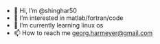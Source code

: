 - 👋 Hi, I’m @shinghar50
- 👀 I’m interested in matlab/fortran/code
- 🌱 I’m currently learning linux os
- 📫 How to reach me georg.harmeyer@gmail.com

<!---
shinghar50/shinghar50 is a ✨ special ✨ repository because its `README.md` (this file) appears on your GitHub profile.
You can click the Preview link to take a look at your changes.
--->
